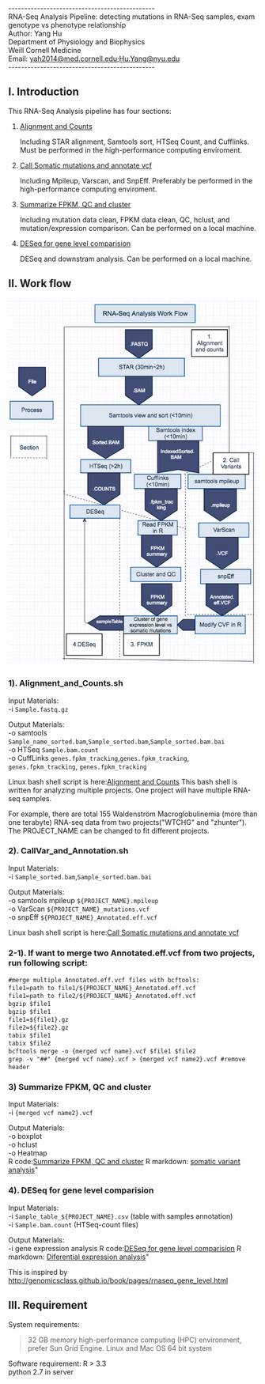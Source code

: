 ----------------------------------------------<br />
RNA-Seq Analysis Pipeline: detecting mutations in RNA-Seq samples, exam genotype vs phenotype relationship<br />
Author: Yang Hu<br />
Department of Physiology and Biophysics<br />
Weill Cornell Medicine<br />
Email: yah2014@med.cornell.edu;Hu.Yang@nyu.edu<br />
----------------------------------------------<br />

## I. Introduction

This RNA-Seq Analysis pipeline has four sections:

1) <a href="https://github.com/nyuhuyang/RNAseq_pipeline/blob/master/ShellScript/Alignment_and_Counts.sh">Alignment and Counts</a></li>
Including STAR alignment, Samtools sort, HTSeq Count, and Cufflinks. Must be performed in the high-performance computing enviroment.

2) <a href="https://github.com/nyuhuyang/RNAseq_pipeline/blob/master/ShellScript/CallVar_and_Annotation.sh">Call Somatic mutations and annotate vcf</a></li>
Including Mpileup, Varscan, and SnpEff. Preferably be performed in the high-performance computing enviroment.

3) <a href="https://github.com/nyuhuyang/RNAseq_pipeline/blob/master/R/Analyzing_somatic_mutations.R">Summarize FPKM, QC and cluster</a></li>
Including mutation data clean, FPKM data clean, QC, hclust, and mutation/expression comparison. Can be performed on a local machine.

4) <a href="https://github.com/nyuhuyang/RNAseq_pipeline/blob/master/R/rnaseq_gene_level.R">DESeq for gene level comparision</a></li>
DESeq and downstram analysis. Can be performed on a local machine.


## II. Work flow

![plot of chunk Flow_work](vignettes/Flow_work.png)


### 1). Alignment_and_Counts.sh

  Input Materials:<br />
  -i `Sample.fastq.gz`<br />
  
  Output Materials:<br />
  -o samtools `Sample_name_sorted.bam`,`Sample_sorted.bam`,`Sample_sorted.bam.bai`<br />
  -o HTSeq `Sample.bam.count`<br />
  -o CuffLinks `genes.fpkm_tracking`,`genes.fpkm_tracking`, `genes.fpkm_tracking`, `genes.fpkm_tracking`<br />
  
  Linux bash shell script is here:<a href="https://github.com/nyuhuyang/RNAseq_pipeline/blob/master/ShellScript/Alignment_and_Counts.sh">Alignment and Counts</a></li>
  This bash shell is written for analyzing multiple projects. One project will have multiple RNA-seq samples.
  
  For example, there are total 155 Waldenström Macroglobulinemia (more than one terabyte) RNA-seq data from two projects("WTCHG" and "zhunter").<br />
  The PROJECT_NAME can be changed to fit different projects.
  
###  2). CallVar_and_Annotation.sh

  Input Materials:<br />
  -i `Sample_sorted.bam`,`Sample_sorted.bam.bai`<br />
  
  Output Materials:<br />
  -o samtools mpileup `${PROJECT_NAME}.mpileup`<br />
  -o VarScan `${PROJECT_NAME}_mutations.vcf`<br />
  -o snpEff `${PROJECT_NAME}_Annotated.eff.vcf`<br />
  
  Linux bash shell script is here:<a href="https://github.com/nyuhuyang/RNAseq_pipeline/blob/master/ShellScript/CallVar_and_Annotation.sh">Call Somatic mutations and annotate vcf</a></li>
  
### 2-1). If want to merge two Annotated.eff.vcf from two projects, run following script:


<!-- -->

    #merge multiple Annotated.eff.vcf files with bcftools:
    file1=path to file1/${PROJECT_NAME}_Annotated.eff.vcf
    file1=path to file2/${PROJECT_NAME}_Annotated.eff.vcf
    bgzip $file1
    bgzip $file1
    file1=${file1}.gz
    file2=${file2}.gz
    tabix $file1
    tabix $file2
    bcftools merge -o {merged vcf name}.vcf $file1 $file2
    grep -v "##" {merged vcf name}.vcf > {merged vcf name2}.vcf #remove header   
    
    
### 3) Summarize FPKM, QC and cluster
   Input Materials:<br />
  -i `{merged vcf name2}.vcf`<br />
  
  Output Materials:<br />
  -o boxplot<br />
  -o hclust<br />
  -o Heatmap<br />
  R code:<a href="https://github.com/nyuhuyang/RNAseq_pipeline/blob/master/R/Analyzing_somatic_mutations.R">Summarize FPKM, QC and cluster</a></li>
  R markdown: <a href="https://htmlpreview.github.io/?https://github.com/nyuhuyang/RNA-Seq-Analysis/blob/master/RMarkdown/Analyzing_somatic_mutations_in_RNA-seq_data.html">somatic variant analysis</a></li>"
  
### 4). DESeq for gene level comparision
   Input Materials:<br />
  -i `Sample_table_${PROJECT_NAME}.csv` (table with samples annotation)<br />
  -i `Sample.bam.count` (HTSeq-count files)<br />
  
  Output Materials:<br />
  -i gene expression analysis
  R code:<a href="https://github.com/nyuhuyang/RNAseq_pipeline/blob/master/R/rnaseq_gene_level.R">DESeq for gene level comparision</a></li>
  R markdown: <a href="https://htmlpreview.github.io/?https://github.com/nyuhuyang/RNA-Seq-Analysis/blob/master/RMarkdown/rnaseq_gene_level.html">Diferential expression analysis</a></li>"

  This is inspired by http://genomicsclass.github.io/book/pages/rnaseq_gene_level.html
 ## III. Requirement
  
  System requirements:
  >32 GB memory high-performance computing (HPC) environment, prefer Sun Grid Engine.
  Linux and Mac OS 64 bit system
  
  Software requirement:
  R > 3.3<br />
  python 2.7 in server

